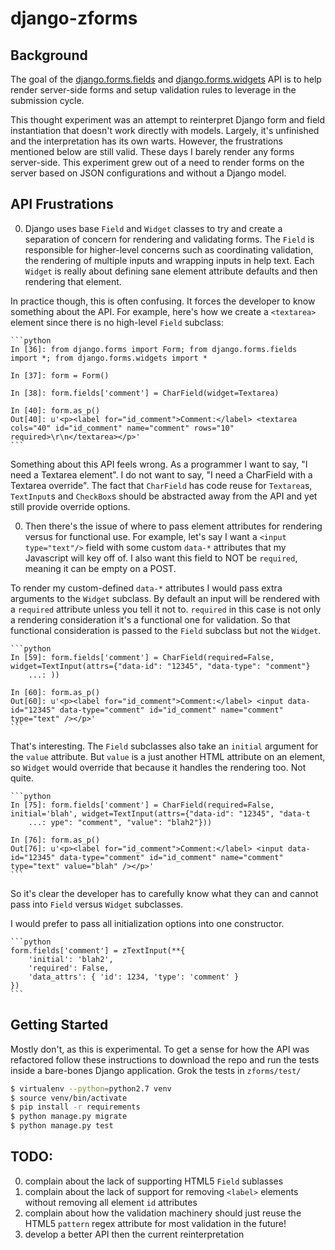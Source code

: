 django-zforms
==============

## Background

The goal of the [django.forms.fields](https://github.com/django/django/blob/1.10.3/django/forms/fields.py) and
[django.forms.widgets](https://github.com/django/django/blob/1.10.3/django/forms/widgets.py) API is to help render
server-side forms and setup validation rules to leverage in the submission cycle.

This thought experiment was an attempt to reinterpret Django form and field instantiation that doesn't work directly with models.
Largely, it's unfinished and the interpretation has its own warts. However, the frustrations mentioned
below are still valid. These days I barely render any forms server-side. This experiment grew out of a need to
render forms on the server based on JSON configurations and without a Django model.

## API Frustrations

0. Django uses base `Field` and `Widget` classes to try and create a separation of concern for rendering and validating forms.
The `Field` is responsible for higher-level concerns such as coordinating validation, the rendering of multiple inputs and wrapping
inputs in help text. Each `Widget` is really about defining sane element attribute defaults and then rendering that element.

In practice though, this is often confusing. It forces the developer to know something about the API. For example,
here's how we create a `<textarea>` element since there is no high-level `Field` subclass:

    ```python
    In [36]: from django.forms import Form; from django.forms.fields import *; from django.forms.widgets import *

    In [37]: form = Form()

    In [38]: form.fields['comment'] = CharField(widget=Textarea)

    In [40]: form.as_p()
    Out[40]: u'<p><label for="id_comment">Comment:</label> <textarea cols="40" id="id_comment" name="comment" rows="10" required>\r\n</textarea></p>'
    ```
Something about this API feels wrong. As a programmer I want to say, "I need a Textarea element".
I do not want to say, "I need a CharField with a Textarea override". The fact that `CharField` has code reuse for `Textarea`s,
`TextInput`s and `CheckBox`s should be abstracted away from the API and yet still provide override options.

0. Then there's the issue of where to pass element attributes for rendering versus for functional use. For example, let's say
I want a `<input type="text"/>` field with some custom `data-*` attributes that my Javascript will key off of. I also want
this field to NOT be `required`, meaning it can be empty on a POST.

To render my custom-defined `data-*` attributes I would pass extra arguments to the `Widget` subclass. By default an input will
be rendered with a `required` attribute unless you tell it not to. `required` in this case
is not only a rendering consideration it's a functional one for validation. So that functional consideration is passed to the
`Field` subclass but not the `Widget`.

    ```python
    In [59]: form.fields['comment'] = CharField(required=False, widget=TextInput(attrs={"data-id": "12345", "data-type": "comment"}
        ...: ))

    In [60]: form.as_p()
    Out[60]: u'<p><label for="id_comment">Comment:</label> <input data-id="12345" data-type="comment" id="id_comment" name="comment" type="text" /></p>'
    ```

That's interesting. The `Field` subclasses also take an `initial` argument for the `value` attribute. But `value` is a just another HTML attribute
on an element, so `Widget` would override that because it handles the rendering too. Not quite.

    ```python
    In [75]: form.fields['comment'] = CharField(required=False, initial='blah', widget=TextInput(attrs={"data-id": "12345", "data-t
        ...: ype": "comment", "value": "blah2"}))

    In [76]: form.as_p()
    Out[76]: u'<p><label for="id_comment">Comment:</label> <input data-id="12345" data-type="comment" id="id_comment" name="comment" type="text" value="blah" /></p>'
    ```
So it's clear the developer has to carefully know what they can and cannot pass into `Field` versus `Widget` subclasses.

I would prefer to pass all initialization options into one constructor.

    ```python
    form.fields['comment'] = zTextInput(**{
        'initial': 'blah2',
        'required': False,
        'data_attrs': { 'id': 1234, 'type': 'comment' }
    })
    ```

## Getting Started

Mostly don't, as this is experimental. To get a sense for how the API was refactored follow these instructions
to download the repo and run the tests inside a bare-bones Django application. Grok the tests in `zforms/test/`

```bash
$ virtualenv --python=python2.7 venv
$ source venv/bin/activate
$ pip install -r requirements
$ python manage.py migrate
$ python manage.py test
```

## TODO:
0. complain about the lack of supporting HTML5 `Field` sublasses
0. complain about the lack of support for removing `<label>` elements without removing all element `id` attributes
0. complain about how the validation machinery should just reuse the HTML5 `pattern` regex attribute for most validation in the future!
0. develop a better API then the current reinterpretation